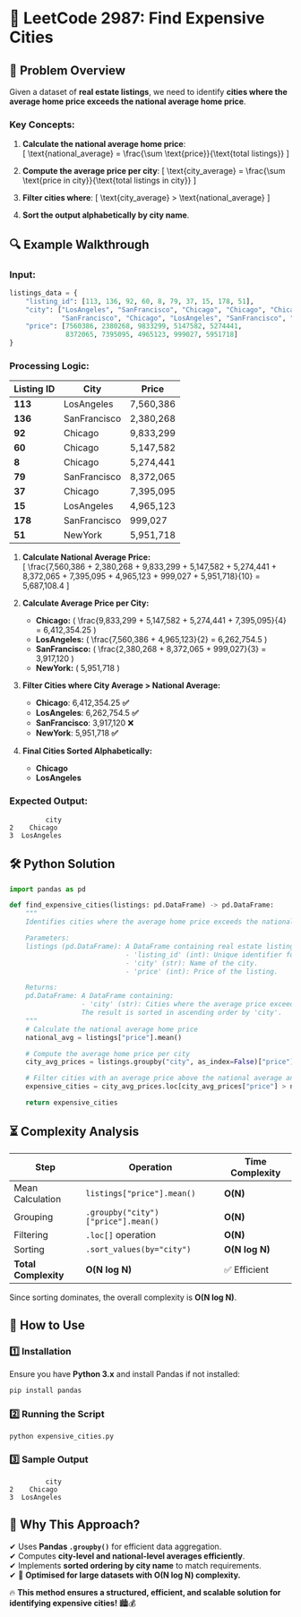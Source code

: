 # 🌆 **LeetCode 2987: Find Expensive Cities**  

## 📌 **Problem Overview**  
Given a dataset of **real estate listings**, we need to identify **cities where the average home price exceeds the national average home price**.  

### **Key Concepts:**
1. **Calculate the national average home price**:  
   \[
   \text{national\_average} = \frac{\sum \text{price}}{\text{total listings}}
   \]
2. **Compute the average price per city**:
   \[
   \text{city\_average} = \frac{\sum \text{price in city}}{\text{total listings in city}}
   \]
3. **Filter cities where**:
   \[
   \text{city\_average} > \text{national\_average}
   \]

4. **Sort the output alphabetically by city name**.  

## 🔍 **Example Walkthrough**  

### **Input:**
```python
listings_data = {
    "listing_id": [113, 136, 92, 60, 8, 79, 37, 15, 178, 51],
    "city": ["LosAngeles", "SanFrancisco", "Chicago", "Chicago", "Chicago", 
             "SanFrancisco", "Chicago", "LosAngeles", "SanFrancisco", "NewYork"],
    "price": [7560386, 2380268, 9833299, 5147582, 5274441, 
              8372065, 7395095, 4965123, 999027, 5951718]
}
```

### **Processing Logic:**
| Listing ID | City          | Price     |
|------------|--------------|-----------|
| **113**    | LosAngeles   | 7,560,386 |
| **136**    | SanFrancisco | 2,380,268 |
| **92**     | Chicago      | 9,833,299 |
| **60**     | Chicago      | 5,147,582 |
| **8**      | Chicago      | 5,274,441 |
| **79**     | SanFrancisco | 8,372,065 |
| **37**     | Chicago      | 7,395,095 |
| **15**     | LosAngeles   | 4,965,123 |
| **178**    | SanFrancisco | 999,027   |
| **51**     | NewYork      | 5,951,718 |

1. **Calculate National Average Price:**  
   \[
   \frac{7,560,386 + 2,380,268 + 9,833,299 + 5,147,582 + 5,274,441 + 8,372,065 + 7,395,095 + 4,965,123 + 999,027 + 5,951,718}{10} = 5,687,108.4
   \]

2. **Calculate Average Price per City:**  
   - **Chicago:** \( \frac{9,833,299 + 5,147,582 + 5,274,441 + 7,395,095}{4} = 6,412,354.25 \)  
   - **LosAngeles:** \( \frac{7,560,386 + 4,965,123}{2} = 6,262,754.5 \)  
   - **SanFrancisco:** \( \frac{2,380,268 + 8,372,065 + 999,027}{3} = 3,917,120 \)  
   - **NewYork:** \( 5,951,718 \)  

3. **Filter Cities where City Average > National Average:**  
   - **Chicago**: 6,412,354.25 **✅**
   - **LosAngeles**: 6,262,754.5 **✅**
   - **SanFrancisco**: 3,917,120 ❌
   - **NewYork**: 5,951,718 **✅**

4. **Final Cities Sorted Alphabetically:**  
   - **Chicago**
   - **LosAngeles**

### **Expected Output:**
```plaintext
         city
2    Chicago
3  LosAngeles
```

## 🛠 **Python Solution**
```python
import pandas as pd

def find_expensive_cities(listings: pd.DataFrame) -> pd.DataFrame:
    """
    Identifies cities where the average home price exceeds the national average home price.

    Parameters:
    listings (pd.DataFrame): A DataFrame containing real estate listings with columns:
                             - 'listing_id' (int): Unique identifier for each listing.
                             - 'city' (str): Name of the city.
                             - 'price' (int): Price of the listing.

    Returns:
    pd.DataFrame: A DataFrame containing:
                  - 'city' (str): Cities where the average price exceeds the national average.
                  The result is sorted in ascending order by 'city'.
    """
    # Calculate the national average home price
    national_avg = listings["price"].mean()

    # Compute the average home price per city
    city_avg_prices = listings.groupby("city", as_index=False)["price"].mean()

    # Filter cities with an average price above the national average and sort alphabetically
    expensive_cities = city_avg_prices.loc[city_avg_prices["price"] > national_avg, ["city"]].sort_values(by="city")

    return expensive_cities
```

## ⏳ **Complexity Analysis**
| Step         | Operation                           | Time Complexity |
|-------------|------------------------------------|----------------|
| Mean Calculation | `listings["price"].mean()`   | **O(N)** |
| Grouping    | `.groupby("city")["price"].mean()` | **O(N)** |
| Filtering   | `.loc[]` operation                 | **O(N)** |
| Sorting     | `.sort_values(by="city")`         | **O(N log N)** |
| **Total Complexity** | **O(N log N)** | ✅ Efficient |

Since sorting dominates, the overall complexity is **O(N log N)**.

## 🚀 **How to Use**
### **1️⃣ Installation**
Ensure you have **Python 3.x** and install Pandas if not installed:  
```bash
pip install pandas
```

### **2️⃣ Running the Script**
```bash
python expensive_cities.py
```

### **3️⃣ Sample Output**
```plaintext
         city
2    Chicago
3  LosAngeles
```

## 🎯 **Why This Approach?**
✔ Uses **Pandas `.groupby()`** for efficient data aggregation.  
✔ Computes **city-level and national-level averages efficiently**.  
✔ Implements **sorted ordering by city name** to match requirements.  
✔ 🚀 **Optimised for large datasets with O(N log N) complexity.**  

🔥 **This method ensures a structured, efficient, and scalable solution for identifying expensive cities!** 🏙️💰